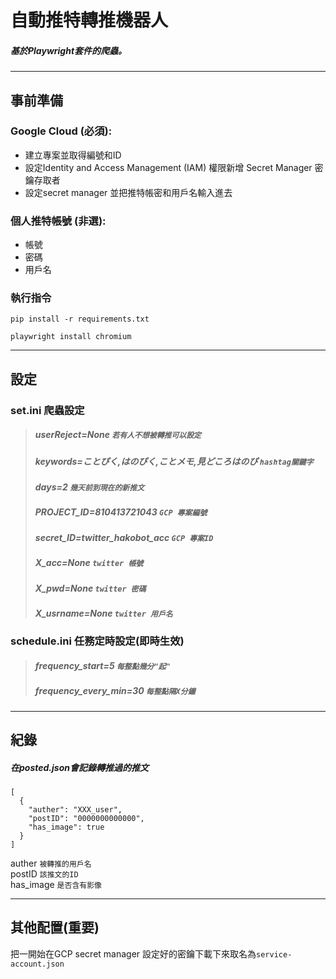 自動推特轉推機器人
===
##### 基於Playwright套件的爬蟲。  
##### 

---
## 事前準備
### Google Cloud (必須):   
- 建立專案並取得編號和ID  
- 設定Identity and Access Management (IAM) 權限新增 Secret Manager 密鑰存取者 
- 設定secret manager 並把推特帳密和用戶名輸入進去  
 
### 個人推特帳號 (非選):  
- 帳號  
- 密碼  
- 用戶名  
  
  
### 執行指令
```
pip install -r requirements.txt
```
```
playwright install chromium  
```
***
## 設定
### set.ini 爬蟲設定

> ##### userReject=None    `若有人不想被轉推可以設定`
> ##### keywords=ことぴく,はのぴく,ことメモ,見どころはのぴ  `hashtag關鍵字`
> ##### days=2   `幾天前到現在的新推文`
> ##### PROJECT_ID=810413721043  `GCP 專案編號`
> ##### secret_ID=twitter_hakobot_acc  `GCP 專案ID`
> ##### X_acc=None  `twitter 帳號`
> ##### X_pwd=None  `twitter 密碼`
> ##### X_usrname=None `twitter 用戶名 `
> 

### schedule.ini 任務定時設定(即時生效)

> ##### frequency_start=5         `每整點幾分"起"`
> ##### frequency_every_min=30    `每整點隔X分鐘`

***
## 紀錄

##### 在posted.json會記錄轉推過的推文

```程式類型=json
[
  {
    "auther": "XXX_user", 
    "postID": "0000000000000",
    "has_image": true
  }
]
```
auther `被轉推的用戶名`  
postID `該推文的ID`  
has_image `是否含有影像`  
***
## 其他配置(重要)
把一開始在GCP secret manager 設定好的密鑰下載下來取名為`service-account.json`


